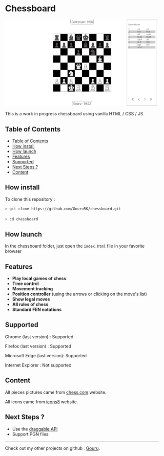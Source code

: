 # Chessboard

![In game](./assets/screenshots/in%20game.PNG)

This is a work in progress chessboard using vanilla HTML / CSS / JS

## Table of Contents
 - [Table of Contents](#table-of-contents)
 - [How install](#how-install)
 - [How launch](#how-launch)
 - [Features](#features)
 - [Supported](#supported)
 - [Next Steps ?](#next-steps-)
 - [Content](#content)

## How install

To clone this repository :
```bash
> git clone https://github.com/GouruRK/chessboard.git

> cd chessboard
```

## How launch

In the chessboard folder, just open the `index.html` file in your favorite browser

## Features

* **Play local games of chess**
* **Time control**
* **Movement tracking**
* **Position controller** (using the arrows or clicking on the move's list)
* **Show legal moves**
* **All rules of chess**
* **Standard FEN notations**

## Supported

Chrome (last version) : Supported

Firefox (last version) : Supported

Microsoft Edge (last version): Supported

Internet Explorer : Not supported

## Content

All pieces pictures came from [chess.com](https://www.chess.com/) website.

All icons came from [icons8](https://img.icons8.com/) website.

## Next Steps ?

* Use the [draggable API](https://github.com/Shopify/draggable)
* Support PGN files

___

Check out my other projects on github : [Gouru](https://github.com/GouruRK/).